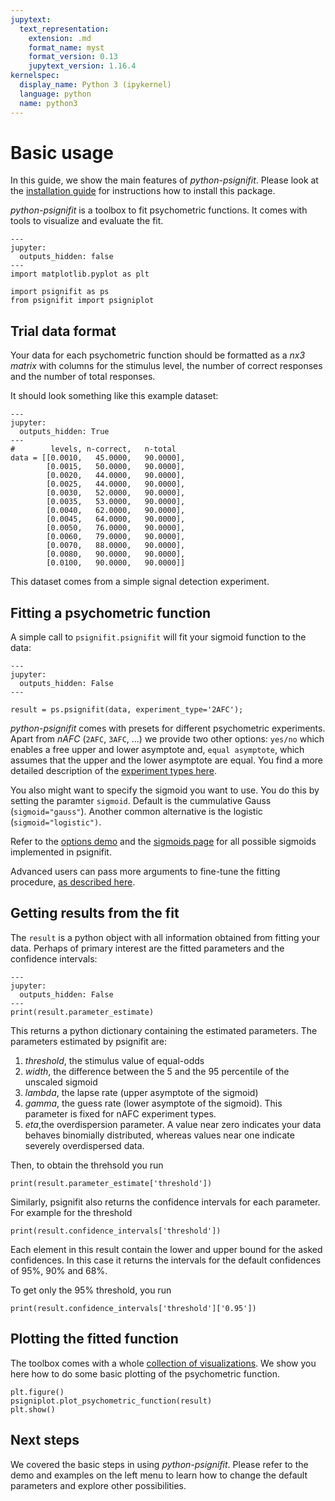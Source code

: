 ```yaml
---
jupytext:
  text_representation:
    extension: .md
    format_name: myst
    format_version: 0.13
    jupytext_version: 1.16.4
kernelspec:
  display_name: Python 3 (ipykernel)
  language: python
  name: python3
---
```


# Basic usage

In this guide, we show the main features of *python-psignifit*. Please
look at the [installation guide](./install_guide) for instructions 
how to install this package.

*python-psignifit* is a toolbox to fit psychometric functions. It comes
with tools to visualize and evaluate the fit.


```{code-cell} ipython3
---
jupyter:
  outputs_hidden: false
---
import matplotlib.pyplot as plt

import psignifit as ps
from psignifit import psigniplot
```


## Trial data format

Your data for each psychometric function should be formatted as a *nx3
matrix* with columns for the stimulus level, the number of correct
responses and the number of total responses.

It should look something like this example dataset:

```{code-cell} ipython3
---
jupyter:
  outputs_hidden: True
---
#        levels, n-correct,   n-total
data = [[0.0010,   45.0000,   90.0000],
        [0.0015,   50.0000,   90.0000],
        [0.0020,   44.0000,   90.0000],
        [0.0025,   44.0000,   90.0000],
        [0.0030,   52.0000,   90.0000],
        [0.0035,   53.0000,   90.0000],
        [0.0040,   62.0000,   90.0000],
        [0.0045,   64.0000,   90.0000],
        [0.0050,   76.0000,   90.0000],
        [0.0060,   79.0000,   90.0000],
        [0.0070,   88.0000,   90.0000],
        [0.0080,   90.0000,   90.0000],
        [0.0100,   90.0000,   90.0000]]
```

This dataset comes from a simple signal detection experiment.

## Fitting a psychometric function

A simple call to `psignifit.psignifit` 
will fit your sigmoid function to the data:


```{code-cell} ipython3
---
jupyter:
  outputs_hidden: False
---

result = ps.psignifit(data, experiment_type='2AFC');
```

*python-psignifit* comes with presets for different psychometric
experiments. 
Apart from *nAFC* (`2AFC`, `3AFC`, ...) 
we provide two other options:  `yes/no` which enables a 
free upper and lower asymptote and,
`equal asymptote`, 
which assumes that the upper and the lower asymptote are equal. 
You find a more detailed description of the 
[experiment types here](examples/basic-options).

You also might want to specify the sigmoid you want to use. 
You do this by setting the paramter `sigmoid`. Default is 
the cummulative Gauss (`sigmoid="gauss"`). Another 
common alternative is the logistic (`sigmoid="logistic")`.

Refer to the [options demo](examples/basic-options) and the [sigmoids page](examples/plot_all_sigmoids)
for all possible sigmoids implemented in psignifit.

Advanced users can pass more arguments to fine-tune the fitting procedure,
[as described here](examples/advanced-options).


## Getting results from the fit

The `result` is a python object with all information obtained from
fitting your data. Perhaps of primary interest are the fitted parameters
and the confidence intervals:

```{code-cell} ipython3
---
jupyter:
  outputs_hidden: False
---
print(result.parameter_estimate)
```

This returns a python dictionary containing the estimated parameters.
The parameters estimated by psignifit are:

1.  *threshold*, the stimulus value of equal-odds
2.  *width*, the difference between the 5 and the 95 percentile of the
    unscaled sigmoid
3.  *lambda*, the lapse rate (upper asymptote of the sigmoid)
4.  *gamma*, the guess rate (lower asymptote of the sigmoid). This
    parameter is fixed for nAFC experiment types.
5.  *eta*,the overdispersion parameter. A value near zero indicates your
    data behaves binomially distributed, whereas values near one
    indicate severely overdispersed data.


Then, to obtain the threhsold you run

```{code-cell} ipython3
print(result.parameter_estimate['threshold'])
```



Similarly, psignifit also returns the confidence intervals for 
each parameter. For example for the threshold 

```{code-cell} ipython3
print(result.confidence_intervals['threshold'])
```

Each element in this result contain the lower and
upper bound for the asked confidences. 
In this case it returns the intervals for the default confidences of 
95%, 90% and 68%.

To get only the 95% threshold, you run 
```{code-cell} ipython3
print(result.confidence_intervals['threshold']['0.95'])
```

## Plotting the fitted function

The toolbox comes with a whole [collection of visualizations](examples/plotting). 
We show you here how to do some basic plotting of the psychometric function. 


```{code-cell} ipython3
plt.figure()
psigniplot.plot_psychometric_function(result)
plt.show()
```




## Next steps

We covered the basic steps in using *python-psignifit*. Please refer to
the demo and examples on the left menu to learn how to change the default
parameters and explore other possibilities.
